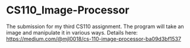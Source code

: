 # CS110_Image-Processor
The submission for my third CS110 assignment. The program will take an image and manipulate it in various ways. Details here: 
https://medium.com/@mjl0018/cs-110-image-processor-ba09d3bf1537
